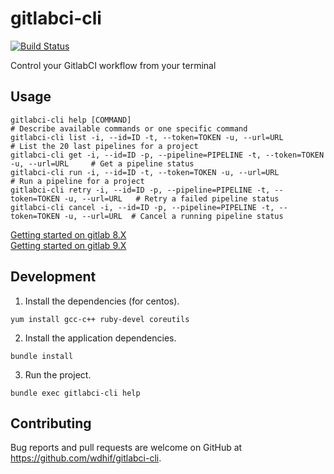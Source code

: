 # gitlabci-cli
[![Build Status](https://travis-ci.org/wdhif/gitlabci-cli.svg?branch=master)](https://travis-ci.org/wdhif/gitlabci-cli)

Control your GitlabCI workflow from your terminal

## Usage

```
gitlabci-cli help [COMMAND]                                                              # Describe available commands or one specific command
gitlabci-cli list -i, --id=ID -t, --token=TOKEN -u, --url=URL                            # List the 20 last pipelines for a project
gitlabci-cli get -i, --id=ID -p, --pipeline=PIPELINE -t, --token=TOKEN -u, --url=URL     # Get a pipeline status
gitlabci-cli run -i, --id=ID -t, --token=TOKEN -u, --url=URL                             # Run a pipeline for a project
gitlabci-cli retry -i, --id=ID -p, --pipeline=PIPELINE -t, --token=TOKEN -u, --url=URL   # Retry a failed pipeline status
gitlabci-cli cancel -i, --id=ID -p, --pipeline=PIPELINE -t, --token=TOKEN -u, --url=URL  # Cancel a running pipeline status
```
[Getting started on gitlab 8.X](https://github.com/wdhif/gitlabci-cli/blob/master/docs/getting-started-gitlab-8.md)  
[Getting started on gitlab 9.X](https://github.com/wdhif/gitlabci-cli/blob/master/docs/getting-started-gitlab-9.md)

## Development

1. Install the dependencies (for centos).
```
yum install gcc-c++ ruby-devel coreutils
```

2. Install the application dependencies.
```
bundle install
```

3. Run the project.
```
bundle exec gitlabci-cli help
```

## Contributing

Bug reports and pull requests are welcome on GitHub at https://github.com/wdhif/gitlabci-cli.
